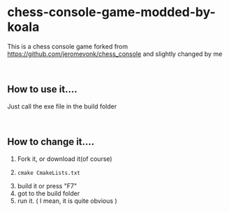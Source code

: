 # chess-console-game-modded-by-koala
 This is a chess console game forked from https://github.com/jeromevonk/chess_console and slightly changed by me

<br />

## How to use it....
 Just call the exe file in the build folder 
 
<br />

## How to change it....
 1. Fork it, or download it(of course)
 2. 
    ```
    cmake CmakeLists.txt
    ```
 3. 
    build it or press "F7"
 4. got to the build folder
 5. run it. ( I mean, it is quite obvious )

